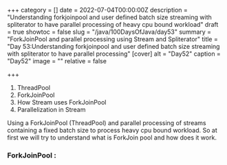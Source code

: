 +++
category = []
date = 2022-07-04T00:00:00Z
description = "Understanding forkjoinpool and user defined batch size streaming with spliterator to have parallel processing of heavy cpu bound workload"
draft = true
showtoc = false
slug = "/java/100DaysOfJava/day53"
summary = "ForkJoinPool and parallel processing using Stream and Spliterator"
title = "Day 53:Understanding forkjoinpool and user defined batch size streaming with spliterator to have parallel processing"
[cover]
alt = "Day52"
caption = "Day52"
image = ""
relative = false

+++
1. ThreadPool
2. ForkJoinPool
3. How Stream uses ForkJoinPool
4. Parallelization in Stream

Using a ForkJoinPool (ThreadPool) and parallel processing of streams containing a fixed batch size to process heavy cpu bound workload. So at first we will try to understand what is ForkJoin pool and how does it work.  
  
### ForkJoinPool :

